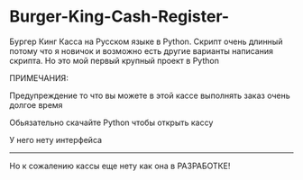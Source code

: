 # Burger-King-Cash-Register-
Бургер Кинг Касса на Русском языке в Python. Скрипт очень длинный потому что я новичок и возможно есть другие варианты написания скрипта. Но это мой первый крупный проект в Python

ПРИМЕЧАНИЯ:

Предупреждение то что вы можете в этой кассе выполнять заказ очень долгое время

Обьязательно скачайте Python чтобы открыть кассу

У него нету интерфейса

------------------------

Но к сожалению кассы еще нету как она в РАЗРАБОТКЕ!
